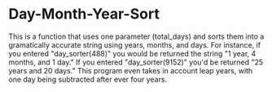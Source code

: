 # Day-Month-Year-Sort
This is a function that uses one parameter (total_days) and sorts them into a gramatically accurate string using years, months, and days. For instance, if you entered "day_sorter(488)" you would be returned the string "1 year, 4 months, and 1 day." If you entered "day_sorter(9152)" you'd be returned "25 years and 20 days." This program even takes in account leap years, with one day being subtracted after ever four years.

